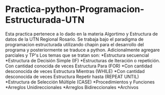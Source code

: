 # Practica-python-Programacion-Estructurada-UTN
Esta practica pertenece a lo dado en la materia Algortimo y Estructura de datos de la UTN Regional Rosario. Se trabaja bajo el paradigma de  programacion estructurada utilizando chapin para el desarrollo del programa y posteriormente se traduce a python.  Adicionalmente agregare parciales y TP's
Los temas que se tratan son: 
      *Estructura secuencial 
      *Estructura de Decisión Simple (IF)
      *Estructuras de Iteración o repetición. Con cantidad conocida de veces Estructura Para (FOR)
      *Con cantidad desconocida de veces Estructura Mientras (WHILE)
      *Con cantidad desconocida de veces Estructura Repetir hasta (REPEAT UNTIL)
      *Estructura de Selección Múltiple (CASE)
      *Procedimientos y Funciones
      *Arreglos Unidireccionales
      *Arreglos Bidireccionales
      *Archivos
